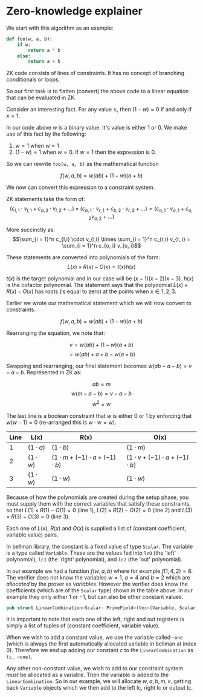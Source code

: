 # Zero-knowledge explainer

We start with this algorithm as an example:

```python
def foo(w, a, b):
    if w:
        return a * b
    else:
        return a + b
```

ZK code consists of lines of constraints. It has no concept of
branching conditionals or loops.

So our first task is to flatten (convert) the above code to a linear
equation that can be evaluated in ZK.

Consider an interesting fact. For any value $\mathbb{x}$, then
$(1 - w) = 0$ if and only if $x = 1$.

In our code above $w$ is a binary value. It's value is either $1$
or $0$. We make use of this fact by the following:

1. $w = 1$ when $w = 1$
2. $(1 - w) = 1$ when $w = 0$. If $w = 1$ then the expression is $0$.

So we can rewrite `foo(w, a, b)` as the mathematical function

$$f(w, a, b) = w(ab) + (1 - w)(a + b)$$

We now can convert this expression to a constraint system.

ZK statements take the form of:
$$(c_{l,1} \cdot v_{l,1} + c_{a,2} \cdot v_{l,2} + \dots) \times (c_{b,1} \cdot v_{r,1} + c_{b,2} \cdot v_{r,2} + \dots) = (c_{o,1} \cdot v_{o,1} + c_{o,2} v_{o,2} + \dots)$$

More succinctly as:
$$\sum_{i = 1}^n c_{l,i} \cdot v_{l,i} \times \sum_{i = 1}^n c_{r,i} v_{r, i} = \sum_{i = 1}^n c_{o, i} v_{o, i}$$

These statements are converted into polynomials of the form:
$$L(x) \times R(x) - O(x) = t(x)h(x)$$

$t(x)$ is the target polynomial and in our case will be
$(x - 1)(x - 2)(x - 3)$. $h(x)$ is the cofactor polynomial. The
statement says that the polynomial $L(x) \times R(x) - O(x)$ has roots
(is equal to zero) at the points when $x \in {1, 2, 3}$.

Earlier we wrote our mathematical statement which we will now convert
to constraints.

$$f(w, a, b) = w(ab) + (1 - w)(a + b)$$

Rearranging the equation, we note that:

$$ v = w(ab) + (1 - w)(a + b) $$
$$   = w(ab) + a + b - w(a + b) $$

Swapping and rearranging, our final statement becomes
$w(ab - a - b) = v - a - b$. Represented in ZK as:

$$ ab = m $$
$$ w(m - a - b) = v - a - b $$
$$ w^2 = w $$

The last line is a boolean constraint that $w$ is either $0$ or $1$ by
enforcing that $w(w - 1) = 0$ (re-arranged this is $w \cdot w = w$).

| Line      | L(x)               | R(x)                                        | O(x)                                        |
|-----------|--------------------|---------------------------------------------|---------------------------------------------|
| 1         | $(1\cdot a)$       | $(1 \cdot b)$                               | $(1 \cdot m)$                               |
| 2         | $(1 \cdot w)$      | $(1 \cdot m + (-1) \cdot a + (-1) \cdot b)$ | $(1 \cdot v + (-1) \cdot a + (-1) \cdot b)$ |
| 3         | $(1 \cdot w)$      | $(1 \cdot w)$                               | $(1 \cdot w)$                               |

Because of how the polynomials are created during the setup phase, you
must supply them with the correct variables that satisfy these
constraints, so that $L(1) \times R(1) - O(1) = 0$ (line 1),
$L(2) \times R(2) - O(2) = 0$ (line 2) and
$L(3) \times R(3) - O(3) = 0$ (line 3).

Each one of $L(x)$, $R(x)$ and $O(x)$ is supplied a list of
(constant coefficient, variable value) pairs.

In bellman library, the constant is a fixed value of type `Scalar`.
The variable is a type called `Variable`. These are the values fed
into `lc0` (the 'left' polynomial), `lc1` (the 'right' polynomial),
and `lc2` (the 'out' polynomial).

In our example we had a function $f(w, a, b)$ where for example $f(1, 4, 2) = 8$.
The verifier does not know the variables $w = 1$, $a = 4$
and $b = 2$ which are *allocated* by the prover as *variables*. However
the verifier does know the coefficients (which are of the `Scalar`
type) shown in the table above. In our example they only either $1$
or $-1$, but can also be other constant values.

```rust
pub struct LinearCombination<Scalar: PrimeField>(Vec<(Variable, Scalar)>);
```

It is important to note that each one of the left, right and out
registers is simply a list of tuples of (constant coefficient,
variable value).

When we wish to add a constant value, we use the variable called
`~one` (which is always the first automatically allocated variable in
bellman at index 0). Therefore we end up adding our constant $c$ to
the `LinearCombination` as `(c, ~one)`.

Any other non-constant value, we wish to add to our constraint system
*must* be allocated as a variable. Then the variable is added to the
`LinearCombination`. So in our example, we will allocate
$w, a, b, m, v$, getting back `Variable` objects which we then add to
the left lc, right lc or output lc.
